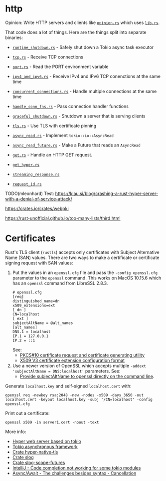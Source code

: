 # http

Opinion: Write HTTP servers and clients like [`opinion.rs`](src/bin/opinion.rs) which uses [`lib.rs`](src/lib.rs).

That code does a lot of things.  Here are the things split into separate binaries:
- [`runtime_shutdown.rs`](src/bin/runtime_shutdown.rs) - Safely shut down a Tokio async task executor
- [`tcp.rs`](src/bin/tcp.rs) - Receive TCP connections
- [`port.rs`](src/bin/port.rs) - Read the PORT environment variable
- [`ipv4_and_ipv6.rs`](src/bin/ipv4_and_ipv6.rs) - Receive IPv4 and IPv6 TCP conenctions at the same time
- [`concurrent_connections.rs`](src/bin/concurrent_connections.rs) - Handle multiple connections at the same time
- [`handle_conn_fns.rs`](src/bin/handle_conn_fns.rs) - Pass connection handler functions
- [`graceful_shutdown.rs`](src/bin/graceful_shutdown.rs) - Shutdown a server that is serving clients
- [`tls.rs`](src/bin/tls.rs) - Use TLS with certificate pinning
- [`async_read.rs`](src/bin/async_read.rs) - Implement `tokio::io::AsyncRead`
- [`async_read_future.rs`](src/bin/async_read_future.rs) - Make a Future that reads an `AsyncRead`
- [`get.rs`](src/bin/get.rs) - Handle an HTTP GET request.

- [`get_hyper.rs`](src/bin/get_hyper.rs)
- [`streaming_response.rs`](src/bin/streaming_response.rs)
- [`request_id.rs`](src/bin/request_id.rs)

TODO(mleonhard) Test: https://klau.si/blog/crashing-a-rust-hyper-server-with-a-denial-of-service-attack/

https://crates.io/crates/webpki

https://rust-unofficial.github.io/too-many-lists/third.html

# Certificates

Rust's TLS client (`rustls`) accepts only certificates with Subject Alternative Name (SAN) values.
There are two ways to make a certificate or certificate signing request with SAN values:
1. Put the values in an `openssl.cfg` file and pass the `-config openssl.cfg` parameter to the `openssl` command.
   This works on MacOS 10.15.6 which has an `openssl` command from LibreSSL 2.8.3.
   ```
   # openssl.cfg
   [req]
   distinguished_name=dn
   x509_extensions=ext
   [ dn ]
   CN=localhost
   [ ext ]
   subjectAltName = @alt_names
   [alt_names]
   DNS.1 = localhost
   IP.1 = 127.0.0.1
   IP.2 = ::1
   ```
   See:
   - [PKCS#10 certificate request and certificate generating utility](https://www.openssl.org/docs/man1.1.1/man1/req.html)
   - [X509 V3 certificate extension configuration format](https://www.openssl.org/docs/man1.1.1/man5/x509v3_config.html)
2. Use a newer version of OpenSSL which accepts multiple `-addext 'subjectAltName = DNS:localhost'` parameters.
   See:
   - [Provide subjectAltName to openssl directly on the command line](https://security.stackexchange.com/a/183973).

Generate `localhost.key` and self-signed `localhost.cert` with:
```
openssl req -newkey rsa:2048 -new -nodes -x509 -days 3650 -out localhost.cert -keyout localhost.key -subj '/CN=localhost' -config openssl.cfg
```

Print out a certificate:
```
openssl x509 -in server1.cert -noout -text
```


More info:
- [Hyper web server based on tokio](https://hyper.rs)
- [Tokio asynchronous framework](https://tokio.rs)
- [Crate hyper-native-tls](https://crates.io/crates/hyper-native-tls)
- [Crate slog](https://crates.io/crates/slog)
- [Crate slog-scope-futures](https://crates.io/crates/slog-scope-futures)
- [IntelliJ - Code completion not working for some tokio modules](https://github.com/intellij-rust/intellij-rust/issues/4706#issuecomment-608987405)
- [Async/Await - The challenges besides syntax - Cancellation](https://gist.github.com/Matthias247/ffc0f189742abf6aa41a226fe07398a8)
